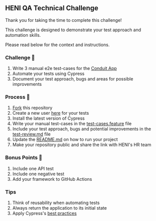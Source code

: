## HENI QA Technical Challenge

Thank you for taking the time to complete this challenge!

This challenge is designed to demonstrate your test approach and automation skills.

Please read below for the context and instructions.

### Challenge 🚀
1. Write 3 manual e2e test-cases for the [Conduit App](https://react-redux.realworld.io)
2. Automate your tests using Cypress
3. Document your test approach, bugs and areas for possible improvements

### Process 📄
1. [Fork](https://github.com/jhads/QA-Technical-Challenge/blob/master/test-cases.feature) this repository
2. Create a new user [here](https://react-redux.realworld.io/#/register?_k=fqwjg4) for your tests
3. Install the latest version of Cypress
4. Write your manual test-cases in the [test-cases.feature](https://github.com/jhads/QA-Technical-Challenge/blob/master/test-cases.feature) file
5. Include your test approach, bugs and potential improvements in the [test-review.md](https://github.com/jhads/QA-Technical-Challenge/blob/master/test-review.md) file
6. Update the [README.md](https://github.com/jhads/QA-Technical-Challenge/blob/master/README.md) on how to run your project
7. Make your repository public and share the link with HENI's HR team

### Bonus Points 🎯
1. Include one API test
2. Include one negative test
3. Add your framework to GitHub Actions

### Tips
1. Think of reusability when automating tests 
2. Always return the application to its initial state
3. Apply Cypress's [best practices](https://docs.cypress.io/guides/references/best-practices)
